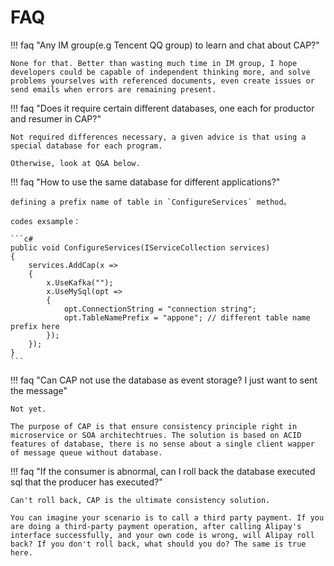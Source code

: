 # FAQ

!!! faq "Any IM group(e.g Tencent QQ group) to learn and chat about CAP?"

    None for that. Better than wasting much time in IM group, I hope developers could be capable of independent thinking more, and solve problems yourselves with referenced documents, even create issues or send emails when errors are remaining present.

!!! faq "Does it require certain different databases, one each for productor and resumer in CAP?"

    Not required differences necessary, a given advice is that using a special database for each program.

    Otherwise, look at Q&A below.

!!! faq "How to use the same database for different applications?"

    defining a prefix name of table in `ConfigureServices` method。
    
    codes exsample：

    ```c#
    public void ConfigureServices(IServiceCollection services)
    {
        services.AddCap(x =>
        {
            x.UseKafka("");
            x.UseMySql(opt =>
            {
                opt.ConnectionString = "connection string";
                opt.TableNamePrefix = "appone"; // different table name prefix here
            });
        });
    }
    ```

!!! faq "Can CAP not use the database as event storage? I just want to sent the message"

    Not yet.

    The purpose of CAP is that ensure consistency principle right in microservice or SOA architechtrues. The solution is based on ACID features of database, there is no sense about a single client wapper of message queue without database.

!!! faq "If the consumer is abnormal, can I roll back the database executed sql that the producer has executed?"

    Can't roll back, CAP is the ultimate consistency solution.

    You can imagine your scenario is to call a third party payment. If you are doing a third-party payment operation, after calling Alipay's interface successfully, and your own code is wrong, will Alipay roll back? If you don't roll back, what should you do? The same is true here.